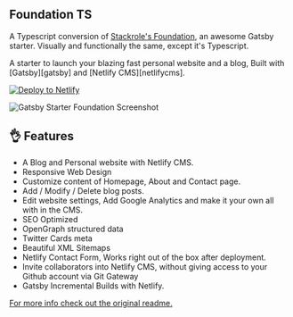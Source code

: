 ## Foundation TS

A Typescript conversion of [Stackrole's Foundation](https://github.com/stackrole/gatsby-starter-foundation), an awesome Gatsby starter. Visually and functionally the same, except it's Typescript.

A starter to launch your blazing fast personal website and a blog, Built with [Gatsby][gatsby] and [Netlify CMS][netlifycms].

[![Deploy to Netlify](https://www.netlify.com/img/deploy/button.svg)](https://app.netlify.com/start/deploy?repository=https://github.com/rbrcsk/gatsby-starter-ts-foundation)

![Gatsby Starter Foundation Screenshot](static/assets/screenshot.png)

## 👌 Features

- A Blog and Personal website with Netlify CMS.
- Responsive Web Design
- Customize content of Homepage, About and Contact page.
- Add / Modify / Delete blog posts.
- Edit website settings, Add Google Analytics and make it your own all with in the CMS.
- SEO Optimized
- OpenGraph structured data
- Twitter Cards meta
- Beautiful XML Sitemaps
- Netlify Contact Form, Works right out of the box after deployment.
- Invite collaborators into Netlify CMS, without giving access to your Github account via Git Gateway
- Gatsby Incremental Builds with Netlify.

[For more info check out the original readme.](https://github.com/stackrole/gatsby-starter-foundation)

